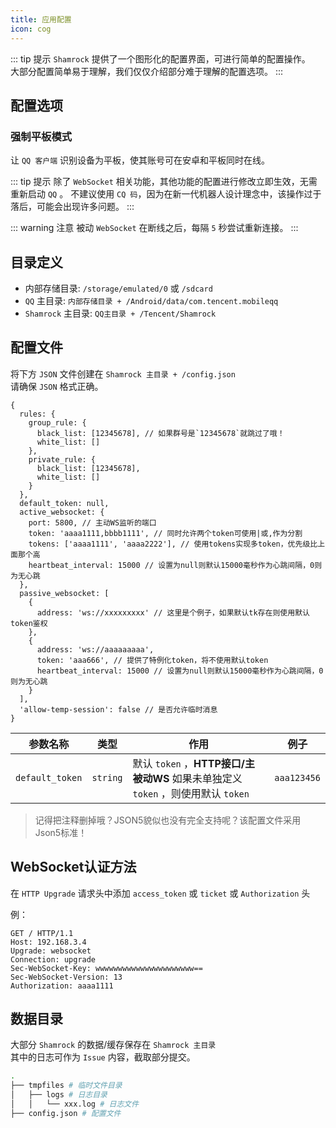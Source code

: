 ```yaml
---
title: 应用配置
icon: cog
---
```


::: tip 提示
`Shamrock` 提供了一个图形化的配置界面，可进行简单的配置操作。  
大部分配置简单易于理解，我们仅仅介绍部分难于理解的配置选项。
:::

## 配置选项

### 强制平板模式

让 `QQ 客户端` 识别设备为平板，使其账号可在安卓和平板同时在线。

::: tip 提示
除了 `WebSocket` 相关功能，其他功能的配置进行修改立即生效，无需重新启动 `QQ` 。
不建议使用 `CQ 码`，因为在新一代机器人设计理念中，该操作过于落后，可能会出现许多问题。
:::

::: warning 注意
被动 `WebSocket` 在断线之后，每隔 `5` 秒尝试重新连接。
:::

## 目录定义

- 内部存储目录: `/storage/emulated/0` 或 `/sdcard`
- `QQ` 主目录: `内部存储目录 + /Android/data/com.tencent.mobileqq`
- `Shamrock` 主目录: `QQ主目录 + /Tencent/Shamrock`

## 配置文件

将下方 `JSON` 文件创建在 `Shamrock 主目录 + /config.json`  
请确保 `JSON` 格式正确。

```json5
{
  rules: {
    group_rule: {
      black_list: [12345678], // 如果群号是`12345678`就跳过了哦！
      white_list: []
    },
    private_rule: {
      black_list: [12345678],
      white_list: []
    }
  },
  default_token: null,
  active_websocket: {
    port: 5800, // 主动WS监听的端口
    token: 'aaaa1111,bbbb1111', // 同时允许两个token可使用|或,作为分割
    tokens: ['aaaa1111', 'aaaa2222'], // 使用tokens实现多token，优先级比上面那个高
    heartbeat_interval: 15000 // 设置为null则默认15000毫秒作为心跳间隔，0则为无心跳
  },
  passive_websocket: [
    {
      address: 'ws://xxxxxxxxx' // 这里是个例子，如果默认tk存在则使用默认token鉴权
    },
    {
      address: 'ws://aaaaaaaaa',
      token: 'aaa666', // 提供了特例化token，将不使用默认token
      heartbeat_interval: 15000 // 设置为null则默认15000毫秒作为心跳间隔，0则为无心跳
    }
  ],
  'allow-temp-session': false // 是否允许临时消息
}
```

| 参数名称        | 类型     | 作用                                                                             | 例子        |
| --------------- | -------- | -------------------------------------------------------------------------------- | ----------- |
| `default_token` | `string` | 默认 `token` ，**HTTP接口/主被动WS** 如果未单独定义 `token` ，则使用默认 `token` | `aaa123456` |

> 记得把注释删掉哦？JSON5貌似也没有完全支持呢？该配置文件采用Json5标准！

## WebSocket认证方法

在 `HTTP Upgrade` 请求头中添加 `access_token` 或 `ticket` 或 `Authorization` 头

例：

```http
GET / HTTP/1.1
Host: 192.168.3.4
Upgrade: websocket
Connection: upgrade
Sec-WebSocket-Key: wwwwwwwwwwwwwwwwwwwwww==
Sec-WebSocket-Version: 13
Authorization: aaaa1111
```

## 数据目录

大部分 `Shamrock` 的数据/缓存保存在 `Shamrock 主目录`  
其中的日志可作为 `Issue` 内容，截取部分提交。

```bash
.
├── tmpfiles # 临时文件目录
│   ├── logs # 日志目录
│   │   └── xxx.log # 日志文件
├── config.json # 配置文件
```
